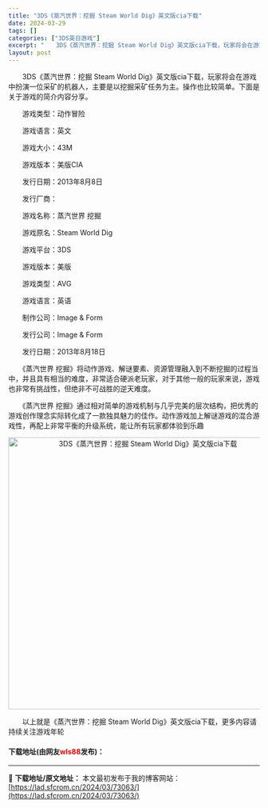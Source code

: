 ```yaml
---
title: "3DS《蒸汽世界：挖掘 Steam World Dig》英文版cia下载"
date: 2024-03-29
tags: []
categories: ["3DS英日游戏"]
excerpt: "　　3DS《蒸汽世界：挖掘 Steam World Dig》英文版cia下载，玩家将会在游戏中扮演一位采矿的机器人，主要是以挖掘采矿任务为主。操作也比较简单。下面是关于游戏的简介内容分享。 　　游戏类型：动作冒险 　　游戏语言：英文 　　游戏大小：43M 　　游戏版本：美版CIA 　　发行日期：20&hellip;"
layout: post
---
```


 <p>　　3DS《蒸汽世界：挖掘 Steam World Dig》英文版cia下载，玩家将会在游戏中扮演一位采矿的机器人，主要是以挖掘采矿任务为主。操作也比较简单。下面是关于游戏的简介内容分享。</p> <p>　　游戏类型：动作冒险</p> <p>　　游戏语言：英文</p> <p>　　游戏大小：43M</p> <p>　　游戏版本：美版CIA</p> <p>　　发行日期：2013年8月8日</p> <p>　　发行厂商：</p> <p>　　游戏名称：蒸汽世界 挖掘</p> <p>　　游戏原名：Steam World Dig</p> <p>　　游戏平台：3DS</p> <p>　　游戏版本：美版</p> <p>　　游戏类型：AVG</p> <p>　　游戏语言：英语</p> <p>　　制作公司：Image &amp; Form</p> <p>　　发行公司：Image &amp; Form</p> <p>　　发行日期：2013年8月18日</p> <p>　　《蒸汽世界 挖掘》将动作游戏、解谜要素、资源管理融入到不断挖掘的过程当中，并且具有相当的难度，非常适合硬派老玩家，对于其他一般的玩家来说，游戏也非常有挑战性，但绝非不可战胜的逆天难度。</p> <p>　　《蒸汽世界 挖掘》通过相对简单的游戏机制与几乎完美的层次结构，把优秀的游戏创作理念实际转化成了一款独具魅力的佳作。动作游戏加上解谜游戏的混合游戏性，再配上非常平衡的升级系统，能让所有玩家都体验到乐趣</p> <p align="center"><img align="" border="0" src="https://lad.sfcrom.cn/wp-content/uploads/2024/03/20240329_6606326fe2c93.jpg" width="544" alt="3DS《蒸汽世界：挖掘 Steam World Dig》英文版cia下载" /></p> <p>　　以上就是《蒸汽世界：挖掘 Steam World Dig》英文版cia下载，更多内容请持续关注游戏年轮</p> <p><h4>下载地址(由网友<font color="red">wls88</font>发布)：</h4></p> 

---
📖 **下载地址/原文地址：** 本文最初发布于我的博客网站：[https://lad.sfcrom.cn/2024/03/73063/](https://lad.sfcrom.cn/2024/03/73063/)
